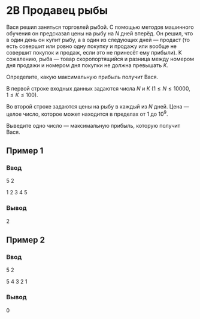 # 2B Продавец рыбы

Вася решил заняться торговлей рыбой. С помощью методов машинного обучения он предсказал цены на рыбу на $N$ дней вперёд. Он решил, что в один день он купит рыбу, а в один из следующих дней — продаст (то есть совершит или ровно одну покупку и продажу или вообще не совершит покупок и продаж, если это не принесёт ему прибыли). К сожалению, рыба — товар скоропортящийся и разница между номером дня продажи и номером дня покупки не должна превышать $K$.

Определите, какую максимальную прибыль получит Вася.

В первой строке входных данных задаются числа $N$ и $K$ $(1 ≤ N ≤ 10000, 1 ≤ K ≤ 100)$.

Во второй строке задаются цены на рыбу в каждый из $N$ дней. Цена — целое число, которое может находится в пределах от $1$ до $10^9$.

Выведите одно число — максимальную прибыль, которую получит Вася.

## Пример 1

### Ввод

5 2

1 2 3 4 5


### Вывод

2

## Пример 2

### Ввод

5 2

5 4 3 2 1


### Вывод

0
